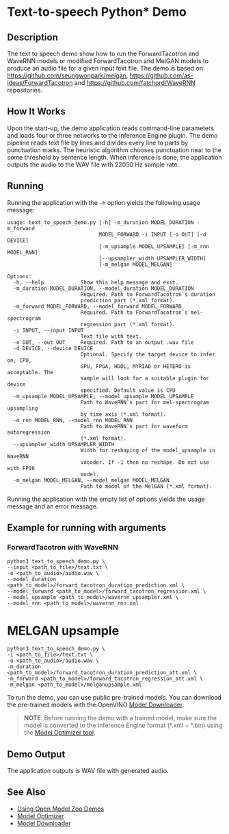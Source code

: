 # Text-to-speech Python\* Demo

## Description
The text to speech demo show how to run the ForwardTacotron and WaveRNN models or modified ForwardTacotron and MelGAN models to produce an audio file for a given input text file.
The demo is based on https://github.com/seungwonpark/melgan, https://github.com/as-ideas/ForwardTacotron and https://github.com/fatchord/WaveRNN repositories.

## How It Works

Upon the start-up, the demo application reads command-line parameters and loads four or three networks to the
Inference Engine plugin. The demo pipeline reads text file by lines and divides every line to parts by punctuation marks.
The heuristic algorithm chooses punctuation near to the some threshold by sentence length.
When inference is done, the application outputs the audio to the WAV file with 22050 Hz sample rate.

## Running

Running the application with the `-h` option yields the following usage message:

```
usage: text_to_speech_demo.py [-h] -m_duration MODEL_DURATION -m_forward
                              MODEL_FORWARD -i INPUT [-o OUT] [-d DEVICE]
                              [-m_upsample MODEL_UPSAMPLE] [-m_rnn MODEL_RNN]
                              [--upsampler_width UPSAMPLER_WIDTH]
                              [-m_melgan MODEL_MELGAN]

Options:
  -h, --help            Show this help message and exit.
  -m_duration MODEL_DURATION, --model_duration MODEL_DURATION
                        Required. Path to ForwardTacotron`s duration
                        prediction part (*.xml format).
  -m_forward MODEL_FORWARD, --model_forward MODEL_FORWARD
                        Required. Path to ForwardTacotron`s mel-spectrogram
                        regression part (*.xml format).
  -i INPUT, --input INPUT
                        Text file with text.
  -o OUT, --out OUT     Required. Path to an output .wav file
  -d DEVICE, --device DEVICE
                        Optional. Specify the target device to infer on; CPU,
                        GPU, FPGA, HDDL, MYRIAD or HETERO is acceptable. The
                        sample will look for a suitable plugin for device
                        specified. Default value is CPU
  -m_upsample MODEL_UPSAMPLE, --model_upsample MODEL_UPSAMPLE
                        Path to WaveRNN`s part for mel-spectrogram upsampling
                        by time axis (*.xml format).
  -m_rnn MODEL_RNN, --model_rnn MODEL_RNN
                        Path to WaveRNN`s part for waveform autoregression
                        (*.xml format).
  --upsampler_width UPSAMPLER_WIDTH
                        Width for reshaping of the model_upsample in WaveRNN
                        vocoder. If -1 then no reshape. Do not use with FP16
                        model.
  -m_melgan MODEL_MELGAN, --model_melgan MODEL_MELGAN
                        Path to model of the MelGAN (*.xml format).
```

Running the application with the empty list of options yields the usage message and an error message.

## Example for running with arguments

### ForwardTacotron with WaveRNN
```
python3 text_to_speech_demo.py \
--input <path_to_file>/text.txt \
-o <path_to_audio>/audio.wav \
--model_duration <path_to_model>/forward_tacotron_duration_prediction.xml \
--model_forward <path_to_model>/forward_tacotron_regression.xml \
--model_upsample <path_to_model>/wavernn_upsampler.xml \
--model_rnn <path_to_model>/wavernn_rnn.xml
```
# MELGAN upsample
```
python3 text_to_speech_demo.py \
-i <path_to_file>/text.txt \
-o <path_to_audio>/audio.wav \
-m_duration <path_to_model>/forward_tacotron_duration_prediction_att.xml \
-m_forward <path_to_model>/forward_tacotron_regression_att.xml \
-m_melgan <path_to_model>/melganupsample.xml
```
To run the demo, you can use public pre-trained models. You can download the pre-trained models with the OpenVINO
[Model Downloader](../../../tools/downloader/README.md).

> **NOTE**: Before running the demo with a trained model, make sure the model is converted to the Inference Engine
format (\*.xml + \*.bin) using the
[Model Optimizer tool](https://docs.openvinotoolkit.org/latest/_docs_MO_DG_Deep_Learning_Model_Optimizer_DevGuide.html).

## Demo Output

The application outputs is WAV file with generated audio.

## See Also

* [Using Open Model Zoo Demos](../../README.md)
* [Model Optimizer](https://docs.openvinotoolkit.org/latest/_docs_MO_DG_Deep_Learning_Model_Optimizer_DevGuide.html)
* [Model Downloader](../../../tools/downloader/README.md)
